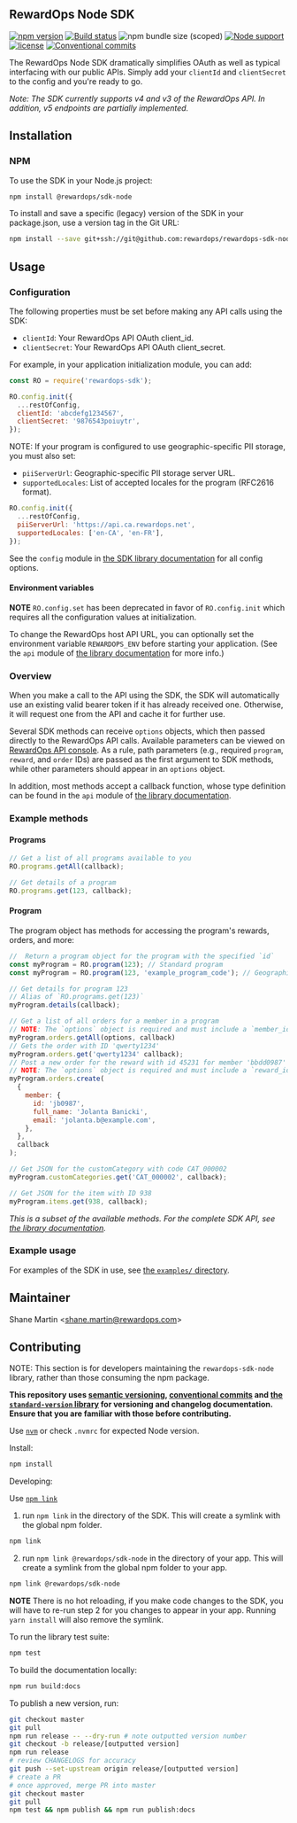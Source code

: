 ## RewardOps Node SDK

[![npm version](https://img.shields.io/npm/v/@rewardops/sdk-node)](https://www.npmjs.com/package/@rewardops/sdk-node)
[![Build status](https://badge.buildkite.com/f1d80294c7e25b393a4431650344ef58c5c8e43e1a9a74e8f6.svg?branch=master)](https://buildkite.com/rewardops/rewardops-sdk-node)
![npm bundle size (scoped)](https://img.shields.io/bundlephobia/minzip/@rewardops/sdk-node)
[![Node support](https://img.shields.io/node/v/@rewardops/sdk-node)]()
[![license](https://img.shields.io/npm/l/@rewardops/sdk-node)]()
[![Conventional commits](https://img.shields.io/badge/Conventional%20Commits-1.0.0-yellow.svg)](https://conventionalcommits.org)

The RewardOps Node SDK dramatically simplifies OAuth as well as typical interfacing with our public APIs. Simply add your `clientId` and `clientSecret` to the config and you're ready to go.

_Note: The SDK currently supports v4 and v3 of the RewardOps API. In addition, v5 endpoints are partially implemented._

## Installation

### NPM

To use the SDK in your Node.js project:

```sh
npm install @rewardops/sdk-node
```

To install and save a specific (legacy) version of the SDK in your package.json, use a version tag in the Git URL:

```sh
npm install --save git+ssh://git@github.com:rewardops/rewardops-sdk-node.git#v0.4.6
```

## Usage

### Configuration

The following properties must be set before making any API calls using the SDK:

- `clientId`: Your RewardOps API OAuth client_id.
- `clientSecret`: Your RewardOps API OAuth client_secret.

For example, in your application initialization module, you can add:

```js
const RO = require('rewardops-sdk');

RO.config.init({
  ...restOfConfig,
  clientId: 'abcdefg1234567',
  clientSecret: '9876543poiuytr',
});
```

NOTE: If your program is configured to use geographic-specific PII storage, you must also set:

- `piiServerUrl`: Geographic-specific PII storage server URL.
- `supportedLocales`: List of accepted locales for the program (RFC2616 format).

```js
RO.config.init({
  ...restOfConfig,
  piiServerUrl: 'https://api.ca.rewardops.net',
  supportedLocales: ['en-CA', 'en-FR'],
});
```

See the `config` module in [the SDK library documentation](https://rewardops.github.io/rewardops-sdk-node/) for all config options.

#### Environment variables

**NOTE** `RO.config.set` has been deprecated in favor of `RO.config.init` which requires all the configuration values at initialization.

To change the RewardOps host API URL, you can optionally set the environment variable `REWARDOPS_ENV` before starting your application. (See the `api` module of [the library documentation](https://rewardops.github.io/rewardops-sdk-node/) for more info.)

### Overview

When you make a call to the API using the SDK, the SDK will automatically use an existing valid bearer token if it has already received one. Otherwise, it will request one from the API and cache it for further use.

Several SDK methods can receive `options` objects, which then passed directly to the RewardOps API calls. Available parameters can be viewed on [RewardOps API console](https://app.rewardops.net/api_docs/console). As a rule, path parameters (e.g., required `program`, `reward`, and `order` IDs) are passed as the first argument to SDK methods, while other parameters should appear in an `options` object.

In addition, most methods accept a callback function, whose type definition can be found in the `api` module of [the library documentation](https://rewardops.github.io/rewardops-sdk-node/).

### Example methods

#### Programs

```js
// Get a list of all programs available to you
RO.programs.getAll(callback);

// Get details of a program
RO.programs.get(123, callback);
```

#### Program

The program object has methods for accessing the program's rewards, orders, and more:

```js
//  Return a program object for the program with the specified `id`
const myProgram = RO.program(123); // Standard program
const myProgram = RO.program(123, 'example_program_code'); // Geographic-specific PII storage-enabled program

// Get details for program 123
// Alias of `RO.programs.get(123)`
myProgram.details(callback);

// Get a list of all orders for a member in a program
// NOTE: The `options` object is required and must include a `member_id`.
myProgram.orders.getAll(options, callback)
// Gets the order with ID 'qwerty1234'
myProgram.orders.get('qwerty1234' callback);
// Post a new order for the reward with id 45231 for member 'bbdd0987'
// NOTE: The `options` object is required and must include a `reward_id` and a `member` object
myProgram.orders.create(
  {
    member: {
      id: 'jb0987',
      full_name: 'Jolanta Banicki',
      email: 'jolanta.b@example.com',
    },
  },
  callback
);

// Get JSON for the customCategory with code CAT_000002
myProgram.customCategories.get('CAT_000002', callback);

// Get JSON for the item with ID 938
myProgram.items.get(938, callback);
```

_This is a subset of the available methods. For the complete SDK API, see [the library documentation](https://rewardops.github.io/rewardops-sdk-node/)._

### Example usage

For examples of the SDK in use, see [the `examples/` directory](https://github.com/rewardops/rewardops-sdk-node/tree/master/lib).

## Maintainer

Shane Martin <[shane.martin@rewardops.com](mailto:shane.martin@rewardops.com)>

## Contributing

NOTE: This section is for developers maintaining the `rewardops-sdk-node` library, rather than those consuming the npm package.

**This repository uses [semantic versioning](https://semver.org/), [conventional commits](https://www.conventionalcommits.org) and [the `standard-version` library](https://github.com/conventional-changelog/standard-version#readme) for versioning and changelog documentation. Ensure that you are familiar with those before contributing.**

Use [`nvm`](https://github.com/nvm-sh/nvm/) or check `.nvmrc` for expected Node version.

Install:

```sh
npm install
```

Developing:

Use [`npm link`](https://docs.npmjs.com/cli/v6/commands/npm-link)

1. run `npm link` in the directory of the SDK. This will create a symlink with the global npm folder.

```sh
npm link
```

2. run `npm link @rewardops/sdk-node` in the directory of your app. This will create a symlink from the global npm folder to your app.

```sh
npm link @rewardops/sdk-node
```

**NOTE** There is no hot reloading, if you make code changes to the SDK, you will have to re-run step 2 for you changes to appear in your app. Running `yarn install` will also remove the symlink.

To run the library test suite:

```sh
npm test
```

To build the documentation locally:

```sh
npm run build:docs
```

To publish a new version, run:

```sh
git checkout master
git pull
npm run release -- --dry-run # note outputted version number
git checkout -b release/[outputted version]
npm run release
# review CHANGELOGS for accuracy
git push --set-upstream origin release/[outputted version]
# create a PR
# once approved, merge PR into master
git checkout master
git pull
npm test && npm publish && npm run publish:docs
```
